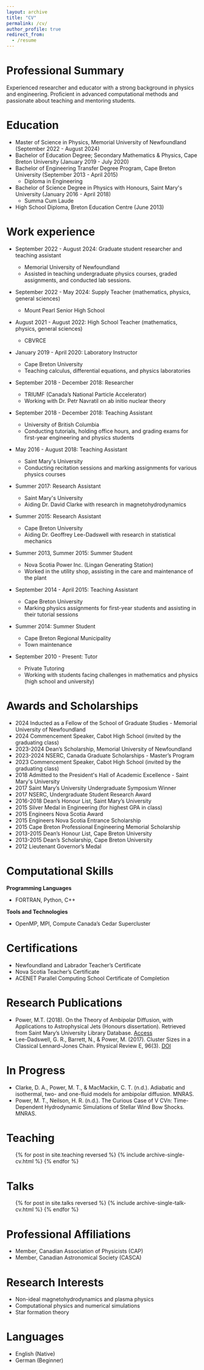 ```yaml
---
layout: archive
title: "CV"
permalink: /cv/
author_profile: true
redirect_from:
  - /resume
---
```


Professional Summary
======
Experienced researcher and educator with a strong background in physics and engineering. Proficient in advanced computational methods and passionate about teaching and mentoring students.

Education
======
* Master of Science in Physics, Memorial University of Newfoundland (September 2022 - August 2024)
* Bachelor of Education Degree; Secondary Mathematics & Physics, Cape Breton University (January 2019 - July 2020)
* Bachelor of Engineering Transfer Degree Program, Cape Breton University (September 2013 - April 2015)
  * Diploma in Engineering
* Bachelor of Science Degree in Physics with Honours, Saint Mary's University (January 2016 - April 2018)
  * Summa Cum Laude
* High School Diploma, Breton Education Centre (June 2013)

Work experience
======
* September 2022 - August 2024: Graduate student researcher and teaching assistant
  * Memorial University of Newfoundland
  * Assisted in teaching undergraduate physics courses, graded assignments, and conducted lab sessions.

* September 2022 - May 2024: Supply Teacher (mathematics, physics, general sciences)
  * Mount Pearl Senior High School

* August 2021 - August 2022: High School Teacher (mathematics, physics, general sciences)
  * CBVRCE

* January 2019 - April 2020: Laboratory Instructor
  * Cape Breton University
  * Teaching calculus, differential equations, and physics laboratories

* September 2018 - December 2018: Researcher
  * TRIUMF (Canada’s National Particle Accelerator)
  * Working with Dr. Petr Navratil on ab initio nuclear theory

* September 2018 - December 2018: Teaching Assistant
  * University of British Columbia
  * Conducting tutorials, holding office hours, and grading exams for first-year engineering and physics students

* May 2016 - August 2018: Teaching Assistant
  * Saint Mary's University
  * Conducting recitation sessions and marking assignments for various physics courses

* Summer 2017: Research Assistant
  * Saint Mary's University
  * Aiding Dr. David Clarke with research in magnetohydrodynamics

* Summer 2015: Research Assistant
  * Cape Breton University
  * Aiding Dr. Geoffrey Lee-Dadswell with research in statistical mechanics

* Summer 2013, Summer 2015: Summer Student
  * Nova Scotia Power Inc. (Lingan Generating Station)
  * Worked in the utility shop, assisting in the care and maintenance of the plant

* September 2014 - April 2015: Teaching Assistant
  * Cape Breton University
  * Marking physics assignments for first-year students and assisting in their tutorial sessions

* Summer 2014: Summer Student
  * Cape Breton Regional Municipality
  * Town maintenance

* September 2010 - Present: Tutor
  * Private Tutoring
  * Working with students facing challenges in mathematics and physics (high school and university)

Awards and Scholarships
======
* 2024 Inducted as a Fellow of the School of Graduate Studies - Memorial University of Newfoundland
* 2024 Commencement Speaker, Cabot High School (invited by the graduating class)
* 2023-2024 Dean’s Scholarship, Memorial University of Newfoundland
* 2023-2024 NSERC, Canada Graduate Scholarships - Master’s Program
* 2023 Commencement Speaker, Cabot High School (invited by the graduating class)
* 2018 Admitted to the President's Hall of Academic Excellence - Saint Mary's University
* 2017 Saint Mary’s University Undergraduate Symposium Winner
* 2017 NSERC, Undergraduate Student Research Award
* 2016-2018 Dean’s Honour List, Saint Mary’s University
* 2015 Silver Medal in Engineering (for highest GPA in class)
* 2015 Engineers Nova Scotia Award
* 2015 Engineers Nova Scotia Entrance Scholarship
* 2015 Cape Breton Professional Engineering Memorial Scholarship
* 2013-2015 Dean’s Honour List, Cape Breton University
* 2013-2015 Dean’s Scholarship, Cape Breton University
* 2012 Lieutenant Governor’s Medal

Computational Skills
======
**Programming Languages**
* FORTRAN, Python, C++

**Tools and Technologies**
* OpenMP, MPI, Compute Canada’s Cedar Supercluster

Certifications
======
* Newfoundland and Labrador Teacher’s Certificate
* Nova Scotia Teacher’s Certificate
* ACENET Parallel Computing School Certificate of Completion

Research Publications
======
* Power, M.T. (2018). On the Theory of Ambipolar Diffusion, with Applications to Astrophysical Jets (Honours dissertation). Retrieved from Saint Mary’s University Library Database. [Access](http://library2.smu.ca/handle/01/27887)
* Lee-Dadswell, G. R., Barrett, N., & Power, M. (2017). Cluster Sizes in a Classical Lennard-Jones Chain. Physical Review E, 96(3). [DOI](https://doi.org/10.1103/PhysRevE.96.032144)

In Progress
======
* Clarke, D. A., Power, M. T., & MacMackin, C. T. (n.d.). Adiabatic and isothermal, two- and one-fluid models for ambipolar diffusion. MNRAS.
* Power, M. T., Neilson, H. R. (n.d.). The Curious Case of V CVn: Time-Dependent Hydrodynamic Simulations of Stellar Wind Bow Shocks. MNRAS.

Teaching
======
  <ul>{% for post in site.teaching reversed %}
    {% include archive-single-cv.html %}
  {% endfor %}</ul>

Talks
======
  <ul>{% for post in site.talks reversed %}
    {% include archive-single-talk-cv.html  %}
  {% endfor %}</ul>

Professional Affiliations
======
* Member, Canadian Association of Physicists (CAP)
* Member, Canadian Astronomical Society (CASCA)

Research Interests
======
* Non-ideal magnetohydrodynamics and plasma physics
* Computational physics and numerical simulations
* Star formation theory

Languages
======
* English (Native)
* German (Beginner)